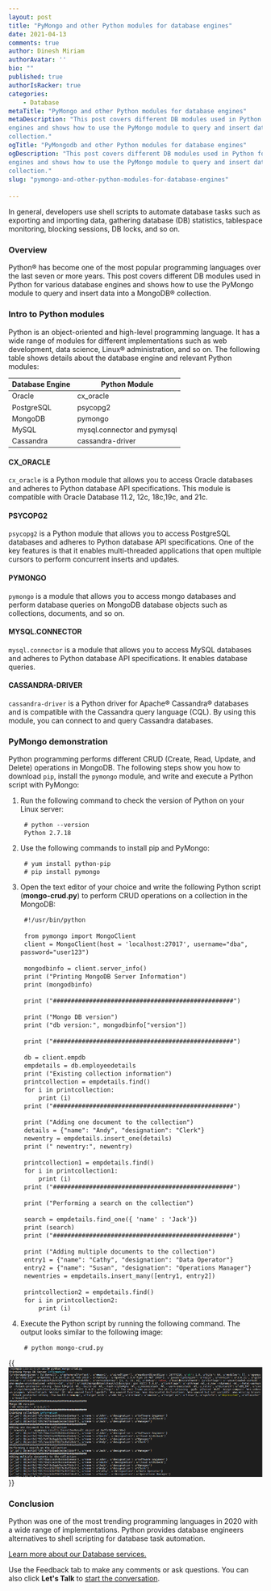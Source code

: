 ```yaml
---
layout: post
title: "PyMongo and other Python modules for database engines"
date: 2021-04-13
comments: true
author: Dinesh Miriam
authorAvatar: ''
bio: ""
published: true
authorIsRacker: true
categories:
    - Database
metaTitle: "PyMongo and other Python modules for database engines"
metaDescription: "This post covers different DB modules used in Python for various database
engines and shows how to use the PyMongo module to query and insert data into a MongoDB&reg;
collection."
ogTitle: "PyMongodb and other Python modules for database engines"
ogDescription: "This post covers different DB modules used in Python for various database
engines and shows how to use the PyMongo module to query and insert data into a MongoDB&reg;
collection."
slug: "pymongo-and-other-python-modules-for-database-engines"

---
```


In general, developers use shell scripts to automate database tasks such as exporting and
importing data, gathering database (DB) statistics, tablespace monitoring, blocking sessions,
DB locks, and so on. 

<!--more-->

### Overview

Python&reg; has become one of the most popular programming languages over the last seven or
more years. This post covers different DB modules used in Python for various database
engines and shows how to use the PyMongo module to query and insert data into a MongoDB&reg;
collection.

### Intro to Python modules

Python is an object-oriented and high-level programming language. It has a wide range of
modules for different implementations such as web development, data science, Linux&reg;
administration, and so on. The following table shows details about the database engine and
relevant Python modules:

| Database Engine | Python Module |
| --- | --- |	 
| Oracle | cx_oracle |
| PostgreSQL | psycopg2 |
| MongoDB |pymongo |
| MySQL | mysql.connector and pymysql |
| Cassandra | cassandra-driver |
	 
#### CX_ORACLE

`cx_oracle` is a Python module that allows you to access Oracle databases and adheres to
Python database API specifications. This module is compatible with Oracle Database 11.2,
12c, 18c,19c, and 21c.

#### PSYCOPG2

`psycopg2` is a Python module that allows you to access PostgreSQL databases and adheres to
Python database API specifications. One of the key features is that it enables
multi-threaded applications that open multiple cursors to perform concurrent inserts and
updates.

#### PYMONGO 

`pymongo` is a module that allows you to access mongo databases and perform database queries
on MongoDB database objects such as collections, documents, and so on.

#### MYSQL.CONNECTOR

`mysql.connector` is a module that allows you to access MySQL databases and adheres to
Python database API specifications. It enables database queries.

#### CASSANDRA-DRIVER

`cassandra-driver` is a Python driver for Apache&reg; Cassandra&reg; databases and is
compatible with the Cassandra query language (CQL). By using this module, you can connect
to and query Cassandra databases.

### PyMongo demonstration

Python programming performs different CRUD (Create, Read, Update, and Delete) operations in
MongoDB. The following steps show you how to download `pip`, install the `pymongo` module,
and write and execute a Python script with PyMongo:

1. Run the following command to check the version of Python on your Linux server:

        # python --version
        Python 2.7.18

2. Use the following commands to install pip and  PyMongo:

        # yum install python-pip
        # pip install pymongo

3. Open the text editor of your choice and write the following Python script
   (**mongo-crud.py**) to perform CRUD operations on a collection in the MongoDB:

        #!/usr/bin/python
 
        from pymongo import MongoClient
        client = MongoClient(host = 'localhost:27017', username="dba", password="user123")
 
        mongodbinfo = client.server_info()
        print ("Printing MongoDB Server Information")
        print (mongodbinfo)

        print ("##################################################")
 
        print ("Mongo DB version")
        print ("db version:", mongodbinfo["version"])
 
        print ("##################################################")

        db = client.empdb
        empdetails = db.employeedetails
        print ("Existing collection information")
        printcollection = empdetails.find()
        for i in printcollection:
            print (i)
        print ("##################################################")

        print ("Adding one document to the collection")
        details = {"name": "Andy", "designation": "Clerk"}
        newentry = empdetails.insert_one(details)
        print (" newentry:", newentry)
 
        printcollection1 = empdetails.find()
        for i in printcollection1:
            print (i)
        print ("##################################################")
 
        print ("Performing a search on the collection")

        search = empdetails.find_one({ 'name' : 'Jack'})
        print (search)
        print ("##################################################")
 
        print ("Adding multiple documents to the collection")
        entry1 = {"name": "Cathy", "designation": "Data Operator"}
        entry2 = {"name": "Susan", "designation": "Operations Manager"}
        newentries = empdetails.insert_many([entry1, entry2])
 
        printcollection2 = empdetails.find()
        for i in printcollection2:
            print (i)

4. Execute the Python script by running the following command. The output looks similar to
   the following image: 

        # python mongo-crud.py
 
{{<img src="Picture1.png" title="" alt="">}}
 
### Conclusion
 
Python was one of the most trending programming languages in 2020 with a wide range of
implementations. Python provides database engineers alternatives to shell scripting for
database task automation.

<a class="cta red" id="cta" href="https://www.rackspace.com/data/databases">Learn more about our Database services.</a>

Use the Feedback tab to make any comments or ask questions. You can also click
**Let's Talk** to [start the conversation](https://www.rackspace.com/).


